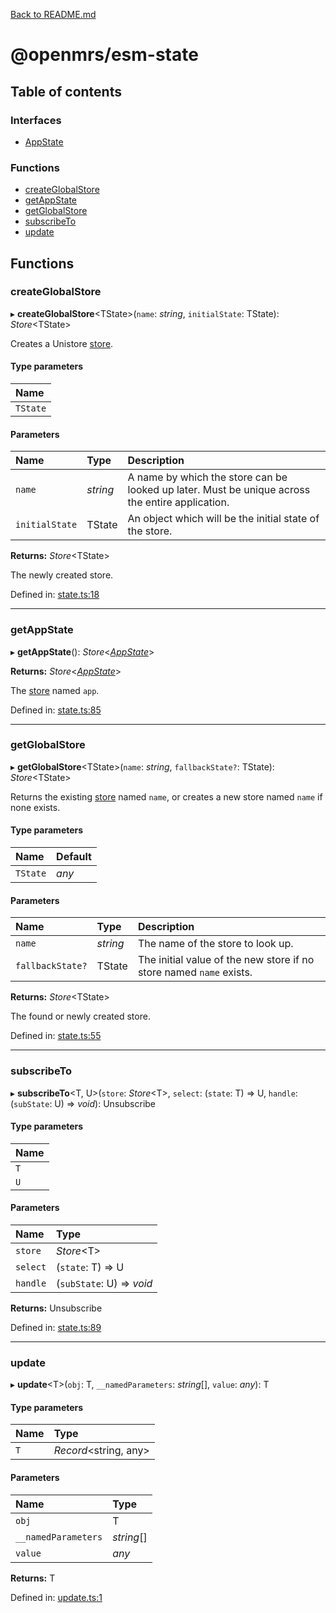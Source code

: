 [Back to README.md](../README.md)

# @openmrs/esm-state

## Table of contents

### Interfaces

- [AppState](interfaces/appstate.md)

### Functions

- [createGlobalStore](API.md#createglobalstore)
- [getAppState](API.md#getappstate)
- [getGlobalStore](API.md#getglobalstore)
- [subscribeTo](API.md#subscribeto)
- [update](API.md#update)

## Functions

### createGlobalStore

▸ **createGlobalStore**<TState\>(`name`: *string*, `initialState`: TState): *Store*<TState\>

Creates a Unistore [store](https://github.com/developit/unistore#store).

#### Type parameters

| Name |
| :------ |
| `TState` |

#### Parameters

| Name | Type | Description |
| :------ | :------ | :------ |
| `name` | *string* | A name by which the store can be looked up later.    Must be unique across the entire application. |
| `initialState` | TState | An object which will be the initial state of the store. |

**Returns:** *Store*<TState\>

The newly created store.

Defined in: [state.ts:18](https://github.com/openmrs/openmrs-esm-core/blob/master/packages/framework/esm-state/src/state.ts#L18)

___

### getAppState

▸ **getAppState**(): *Store*<[*AppState*](interfaces/appstate.md)\>

**Returns:** *Store*<[*AppState*](interfaces/appstate.md)\>

The [store](https://github.com/developit/unistore#store) named `app`.

Defined in: [state.ts:85](https://github.com/openmrs/openmrs-esm-core/blob/master/packages/framework/esm-state/src/state.ts#L85)

___

### getGlobalStore

▸ **getGlobalStore**<TState\>(`name`: *string*, `fallbackState?`: TState): *Store*<TState\>

Returns the existing [store](https://github.com/developit/unistore#store) named `name`,
or creates a new store named `name` if none exists.

#### Type parameters

| Name | Default |
| :------ | :------ |
| `TState` | *any* |

#### Parameters

| Name | Type | Description |
| :------ | :------ | :------ |
| `name` | *string* | The name of the store to look up. |
| `fallbackState?` | TState | The initial value of the new store if no store named `name` exists. |

**Returns:** *Store*<TState\>

The found or newly created store.

Defined in: [state.ts:55](https://github.com/openmrs/openmrs-esm-core/blob/master/packages/framework/esm-state/src/state.ts#L55)

___

### subscribeTo

▸ **subscribeTo**<T, U\>(`store`: *Store*<T\>, `select`: (`state`: T) => U, `handle`: (`subState`: U) => *void*): Unsubscribe

#### Type parameters

| Name |
| :------ |
| `T` |
| `U` |

#### Parameters

| Name | Type |
| :------ | :------ |
| `store` | *Store*<T\> |
| `select` | (`state`: T) => U |
| `handle` | (`subState`: U) => *void* |

**Returns:** Unsubscribe

Defined in: [state.ts:89](https://github.com/openmrs/openmrs-esm-core/blob/master/packages/framework/esm-state/src/state.ts#L89)

___

### update

▸ **update**<T\>(`obj`: T, `__namedParameters`: *string*[], `value`: *any*): T

#### Type parameters

| Name | Type |
| :------ | :------ |
| `T` | *Record*<string, any\> |

#### Parameters

| Name | Type |
| :------ | :------ |
| `obj` | T |
| `__namedParameters` | *string*[] |
| `value` | *any* |

**Returns:** T

Defined in: [update.ts:1](https://github.com/openmrs/openmrs-esm-core/blob/master/packages/framework/esm-state/src/update.ts#L1)
